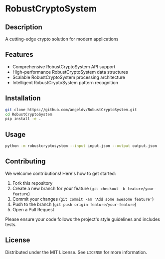 # RobustCryptoSystem

## Description

A cutting-edge crypto solution for modern applications

## Features

- Comprehensive RobustCryptoSystem API support
- High-performance RobustCryptoSystem data structures
- Scalable RobustCryptoSystem processing architecture
- Intelligent RobustCryptoSystem pattern recognition
## Installation

```bash
git clone https://github.com/angeldv/RobustCryptoSystem.git
cd RobustCryptoSystem
pip install -e .
```

## Usage

```bash
python -m robustcryptosystem --input input.json --output output.json
```

## Contributing

We welcome contributions! Here's how to get started:

1. Fork this repository
2. Create a new branch for your feature (`git checkout -b feature/your-feature`)
3. Commit your changes (`git commit -am 'Add some awesome feature'`)
4. Push to the branch (`git push origin feature/your-feature`)
5. Open a Pull Request

Please ensure your code follows the project's style guidelines and includes tests.

## License

Distributed under the MIT License. See `LICENSE` for more information.
